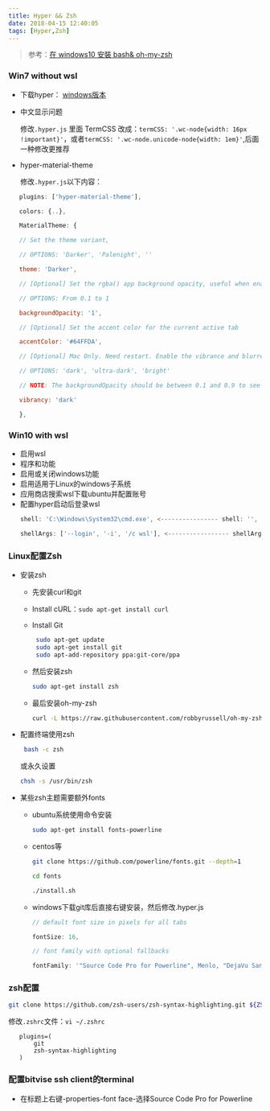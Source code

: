 ```yaml
---
title: Hyper && Zsh
date: 2018-04-15 12:40:05
tags: [Hyper,Zsh]
---
```


> 参考：[在 windows10 安裝 bash& oh-my-zsh](https://medium.com/@nonegrame/%E5%9C%A8-windows10-%E5%AE%89%E8%A3%9D-oh-my-zsh-916105cf36f7)

### Win7 without wsl

- 下载hyper： [windows版本](https://releases.hyper.is/download/win)

- 中文显示问题 

  修改`.hyper.js` 里面 TermCSS 改成：`termCSS: '.wc-node{width: 16px !important}'`，或者`termCSS: '.wc-node.unicode-node{width: 1em}'`,后面一种修改更推荐

 - hyper-material-theme

   修改`.hyper.js`以下内容：
  ```js
     plugins: ['hyper-material-theme'],

     colors: {..},

     MaterialTheme: {

     // Set the theme variant,

     // OPTIONS: 'Darker', 'Palenight', ''

     theme: 'Darker',

     // [Optional] Set the rgba() app background opacity, useful when enableVibrance is true

     // OPTIONS: From 0.1 to 1

     backgroundOpacity: '1',

     // [Optional] Set the accent color for the current active tab

     accentColor: '#64FFDA',

     // [Optional] Mac Only. Need restart. Enable the vibrance and blurred background

     // OPTIONS: 'dark', 'ultra-dark', 'bright'

     // NOTE: The backgroundOpacity should be between 0.1 and 0.9 to see the effect.

     vibrancy: 'dark'

     },
  ```
### Win10 with wsl

-  启用wsl
  - 程序和功能
  - 启用或关闭windows功能
  - 启用适用于Linux的windows子系统
- 应用商店搜索wsl下载ubuntu并配置账号 
- 配置hyper启动后登录wsl
  ```js
  shell: 'C:\Windows\System32\cmd.exe', <---------------- shell: '',
  
  shellArgs: ['--login', '-i', '/c wsl'], <----------------- shellArgs: ['--login'],
  ```
### Linux配置Zsh 

- 安装zsh 
  - 先安装curl和git
  - Install cURL：`sudo apt-get install curl`
  - Install Git
     ```bash
      sudo apt-get update
      sudo apt-get install git
      sudo apt-add-repository ppa:git-core/ppa
     ```
  - 然后安装zsh   

      ```bash
      sudo apt-get install zsh
      ```
  - 最后安装oh-my-zsh 
      ```bash
      curl -L https://raw.githubusercontent.com/robbyrussell/oh-my-zsh/master/tools/install.sh | bash
      ```

- 配置终端使用zsh 
  ```bash
   bash -c zsh
  ```
   或永久设置
   ```bash
   chsh -s /usr/bin/zsh
   ```

- 某些zsh主题需要额外fonts

   - ubuntu系统使用命令安装
     
     ```bash
     sudo apt-get install fonts-powerline
     ```

   - centos等

     ```bash
     git clone https://github.com/powerline/fonts.git --depth=1

     cd fonts

     ./install.sh
     ```
   - windows下载git库后直接右键安装，然后修改.hyper.js

     ```js
     // default font size in pixels for all tabs

     fontSize: 16,

     // font family with optional fallbacks

     fontFamily: '"Source Code Pro for Powerline", Menlo, "DejaVu Sans Mono", Consolas, "Lucida Console", monospace',
     ```
### zsh配置

   ```bash
git clone https://github.com/zsh-users/zsh-syntax-highlighting.git ${ZSH_CUSTOM:-~/.oh-my-zsh/custom}/plugins/zsh-syntax-highlighting
   ```
  修改`.zshrc`文件：`vi ~/.zshrc`

```
   plugins=(
       git
       zsh-syntax-highlighting
   )
```

### 配置bitvise ssh client的terminal 

- 在标题上右键-properties-font face-选择Source Code Pro for Powerline

